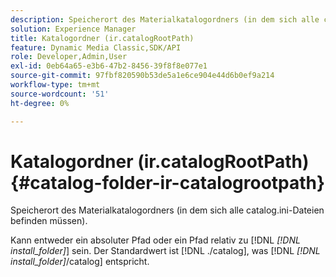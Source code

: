```yaml
---
description: Speicherort des Materialkatalogordners (in dem sich alle catalog.ini-Dateien befinden müssen).
solution: Experience Manager
title: Katalogordner (ir.catalogRootPath)
feature: Dynamic Media Classic,SDK/API
role: Developer,Admin,User
exl-id: 0eb64a65-e3b6-47b2-8456-39f8f8e077e1
source-git-commit: 97fbf820590b53de5a1e6ce904e44d6b0ef9a214
workflow-type: tm+mt
source-wordcount: '51'
ht-degree: 0%

---
```


# Katalogordner (ir.catalogRootPath){#catalog-folder-ir-catalogrootpath}

Speicherort des Materialkatalogordners (in dem sich alle catalog.ini-Dateien befinden müssen).

Kann entweder ein absoluter Pfad oder ein Pfad relativ zu [!DNL *[!DNL install_folder]*] sein. Der Standardwert ist [!DNL ./catalog], was [!DNL *[!DNL install_folder]*/catalog] entspricht.
